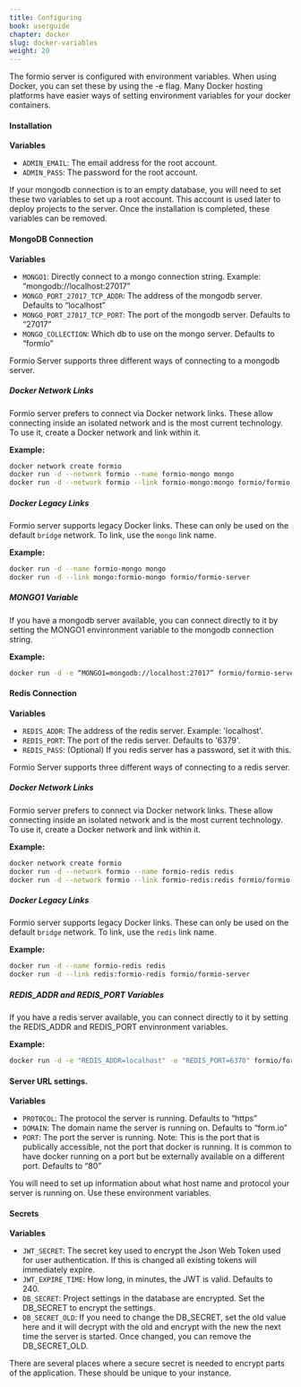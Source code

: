 ```yaml
---
title: Configuring
book: userguide
chapter: docker
slug: docker-variables
weight: 20
---
```

The formio server is configured with environment variables. When using Docker, you can set these by using the -e flag. Many Docker hosting platforms have easier ways of setting environment variables for your docker containers.

#### Installation
**Variables**

 * ```ADMIN_EMAIL```: The email address for the root account.
 * ```ADMIN_PASS```: The password for the root account.

If your mongodb connection is to an empty database, you will need to set these two variables to set up a root account. This account is used later to deploy projects to the server. Once the installation is completed, these variables can be removed.

#### MongoDB Connection
**Variables**

 * ```MONGO1```: Directly connect to a mongo connection string. Example: “mongodb://localhost:27017”
 * ```MONGO_PORT_27017_TCP_ADDR```: The address of the mongodb server. Defaults to “localhost”
 * ```MONGO_PORT_27017_TCP_PORT```: The port of the mongodb server. Defaults to “27017”
 * ```MONGO_COLLECTION```: Which db to use on the mongo server. Defaults to “formio”

Formio Server supports three different ways of connecting to a mongodb server.

##### Docker Network Links
Formio server prefers to connect via Docker network links. These allow connecting inside an isolated network and is the most current technology. To use it, create a Docker network and link within it.

**Example:**

```bash
docker network create formio
docker run -d --network formio --name formio-mongo mongo
docker run -d --network formio --link formio-mongo:mongo formio/formio-server
```

##### Docker Legacy Links
Formio server supports legacy Docker links. These can only be used on the default ```bridge``` network. To link, use the ```mongo``` link name.

**Example:**

```bash
docker run -d --name formio-mongo mongo
docker run -d --link mongo:formio-mongo formio/formio-server
```

##### MONGO1 Variable
If you have a mongodb server available, you can connect directly to it by setting the MONGO1 envinronment variable to the mongodb connection string.

**Example:** 

```bash
docker run -d -e “MONGO1=mongodb://localhost:27017” formio/formio-server
```

#### Redis Connection
**Variables**

 * ```REDIS_ADDR```: The address of the redis server. Example: 'localhost'.
 * ```REDIS_PORT```: The port of the redis server. Defaults to '6379'.
 * ```REDIS_PASS```: (Optional) If you redis server has a password, set it with this.

Formio Server supports three different ways of connecting to a redis server.

##### Docker Network Links
Formio server prefers to connect via Docker network links. These allow connecting inside an isolated network and is the most current technology. To use it, create a Docker network and link within it.

**Example:**

```bash
docker network create formio
docker run -d --network formio --name formio-redis redis
docker run -d --network formio --link formio-redis:redis formio/formio-server
```

##### Docker Legacy Links
Formio server supports legacy Docker links. These can only be used on the default ```bridge``` network. To link, use the ```redis``` link name.

**Example:**

```bash
docker run -d --name formio-redis redis
docker run -d --link redis:formio-redis formio/formio-server
```

##### REDIS_ADDR and REDIS_PORT Variables
If you have a redis server available, you can connect directly to it by setting the REDIS_ADDR and REDIS_PORT envinronment variables.

**Example:** 

```bash
docker run -d -e "REDIS_ADDR=localhost" -e "REDIS_PORT=6370" formio/formio-server
```

#### Server URL settings.
**Variables**

 * ```PROTOCOL```: The protocol the server is running. Defaults to “https”
 * ```DOMAIN```: The domain name the server is running on. Defaults to “form.io”
 * ```PORT```: The port the server is running. Note: This is the port that is publically accessible, not the port that docker is running. It is common to have docker running on a port but be externally available on a different port. Defaults to “80”

You will need to set up information about what host name and protocol your server is running on. Use these environment variables.

#### Secrets
**Variables**

 * ```JWT_SECRET```: The secret key used to encrypt the Json Web Token used for user authentication. If this is changed all existing tokens will immediately expire.
 * ```JWT_EXPIRE_TIME```: How long, in minutes, the JWT is valid. Defaults to 240.
 * ```DB_SECRET```: Project settings in the database are encrypted. Set the DB_SECRET to encrypt the settings.
 * ```DB_SECRET_OLD```: If you need to change the DB_SECRET, set the old value here and it will decrypt with the old and encrypt with the new the next time the server is started. Once changed, you can remove the DB_SECRET_OLD.

There are several places where a secure secret is needed to encrypt parts of the application. These should be unique to your instance.
